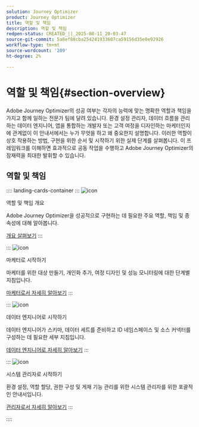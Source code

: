 ```yaml
---
solution: Journey Optimizer
product: Journey Optimizer
title: 역할 및 책임
description: 역할 및 책임
redpen-status: CREATED_||_2025-08-11_20-03-47
source-git-commit: 5a8ef88cba254241933607ca59156d35e0e92926
workflow-type: tm+mt
source-wordcount: '209'
ht-degree: 2%

---
```



# 역할 및 책임{#section-overview}

Adobe Journey Optimizer의 성공 여부는 각자의 능력에 맞는 명확한 역할과 책임을 가지고 함께 일하는 전문가 팀에 달려 있습니다. 환경 설정 관리자, 데이터 흐름을 관리하는 데이터 엔지니어, 앱을 통합하는 개발자 또는 고객 여정을 디자인하는 마케터인지에 관계없이 이 안내서에서는 누가 무엇을 하고 왜 중요한지 설명합니다. 이러한 역할이 상호 작용하는 방법, 구현을 위한 순서 및 시작하기 위한 실제 단계를 살펴봅니다. 이 프레임워크를 이해하면 효과적으로 공동 작업을 수행하고 Adobe Journey Optimizer의 잠재력을 최대한 발휘할 수 있습니다.

## 역할 및 책임

:::: landing-cards-container
:::
![icon](https://cdn.experienceleague.adobe.com/icons/book.svg)

역할 및 책임 개요

Adobe Journey Optimizer을 성공적으로 구현하는 데 필요한 주요 역할, 책임 및 종속성에 대해 알아봅니다.

[개요 살펴보기](../using/start/quick-start.md)
:::

:::
![icon](https://cdn.experienceleague.adobe.com/icons/bullseye.svg)

마케터로 시작하기

마케터를 위한 대상 만들기, 개인화 추가, 여정 디자인 및 성능 모니터링에 대한 단계별 지침입니다.

[마케터로서 자세히 알아보기](../using/start/path/marketer.md)
:::

:::
![icon](https://cdn.experienceleague.adobe.com/icons/code-branch.svg)

데이터 엔지니어로 시작하기

데이터 엔지니어가 스키마, 데이터 세트를 준비하고 ID 네임스페이스 및 소스 커넥터를 구성하는 데 필요한 세부 지침입니다.

[데이터 엔지니어로 자세히 알아보기](../using/start/path/data-engineer.md)
:::

:::
![icon](https://cdn.experienceleague.adobe.com/icons/gear.svg)

시스템 관리자로 시작하기

환경 설정, 역할 할당, 권한 구성 및 게재 기능 관리를 위한 시스템 관리자를 위한 포괄적인 안내서입니다.

[관리자로서 자세히 알아보기](../using/start/path/administrator.md)
:::

::::
